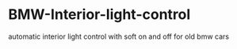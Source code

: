 # BMW-Interior-light-control
automatic interior light control with soft on and off for old bmw cars
